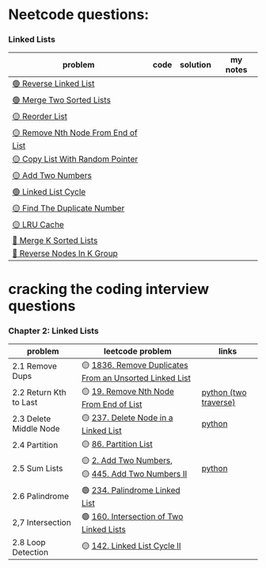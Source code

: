 # Neetcode questions:

### Linked Lists

| problem                                                                                                | code | solution | my notes |
|--------------------------------------------------------------------------------------------------------|------|----------|----------|
| [🟢 Reverse Linked List](https://leetcode.com/problems/reverse-linked-list/)                           |
| [🟢 Merge Two Sorted Lists](https://leetcode.com/problems/merge-two-sorted-lists/)                     |
| [🟡 Reorder List](https://leetcode.com/problems/reorder-list/)                                         |
| [🟡 Remove Nth Node From End of List](https://leetcode.com/problems/remove-nth-node-from-end-of-list/) |
| [🟡 Copy List With Random Pointer](https://leetcode.com/problems/copy-list-with-random-pointer/)       |
| [🟡 Add Two Numbers](https://leetcode.com/problems/add-two-numbers/)                                   |
| [🟢 Linked List Cycle](https://leetcode.com/problems/linked-list-cycle/)                               |
| [🟡 Find The Duplicate Number](https://leetcode.com/problems/find-the-duplicate-number/)               |
| [🟡 LRU Cache](https://leetcode.com/problems/lru-cache/)                                               |
| [🔴 Merge K Sorted Lists](https://leetcode.com/problems/merge-k-sorted-lists/)                         |
| [🔴 Reverse Nodes In K Group](https://leetcode.com/problems/reverse-nodes-in-k-group/)                 |

# cracking the coding interview questions

### Chapter 2: Linked Lists

| problem                | leetcode problem                                                                                                                                               | links                                                                                                                    |
|------------------------|----------------------------------------------------------------------------------------------------------------------------------------------------------------|--------------------------------------------------------------------------------------------------------------------------|
| 2.1 Remove Dups        | 🟡 [1836. Remove Duplicates From an Unsorted Linked List](https://leetcode.com/problems/remove-duplicates-from-an-unsorted-linked-list/)                       |                                                                                                                          |
| 2.2 Return Kth to Last | 🟡 [19. Remove Nth Node From End of List](https://leetcode.com/problems/remove-nth-node-from-end-of-list/)                                                     | [python (two traverse)](https://github.com/shayansm2/leetcodeSolutions/blob/main/src/medium/RemoveNthNodeFromEndList.py) |
| 2.3 Delete Middle Node | 🟡 [237. Delete Node in a Linked List](https://leetcode.com/problems/delete-node-in-a-linked-list/)                                                            | [python](https://github.com/shayansm2/leetcodeSolutions/blob/main/src/medium/DeleteNodeLinkedList.py)                    |
| 2.4 Partition          | 🟡 [86. Partition List](https://leetcode.com/problems/partition-list/)                                                                                         |                                                                                                                          |
| 2.5 Sum Lists          | 🟡 [2. Add Two Numbers](https://leetcode.com/problems/add-two-numbers/), <br/> 🟡 [445. Add Two Numbers II](https://leetcode.com/problems/add-two-numbers-ii/) | [python](https://github.com/shayansm2/leetcodeSolutions/blob/main/src/medium/AddTwoNumbers.py)                           |
| 2.6 Palindrome         | 🟢 [234. Palindrome Linked List](https://leetcode.com/problems/palindrome-linked-list/)                                                                        |                                                                                                                          |
| 2,7 Intersection       | 🟢 [160. Intersection of Two Linked Lists](https://leetcode.com/problems/intersection-of-two-linked-lists/)                                                    |                                                                                                                          |
| 2.8 Loop Detection     | 🟡 [142. Linked List Cycle II](https://leetcode.com/problems/linked-list-cycle-ii/)                                                                            |                                                                                                                          |